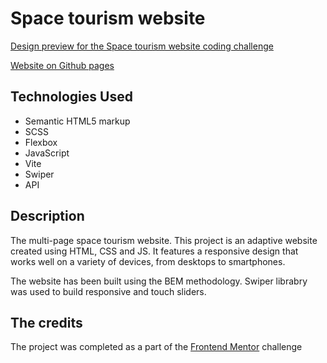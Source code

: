# Space tourism website

[Design preview for the Space tourism website coding challenge](https://www.figma.com/file/3Ik0wnnAVJKSfsZXfC3J7n/space-tourism-website?mode=dev)

[Website on Github pages](https://sobbaka.github.io/space-tourism-website/)

## Technologies Used

- Semantic HTML5 markup
- SCSS
- Flexbox
- JavaScript
- Vite
- Swiper
- API

## Description

The multi-page space tourism website. This project is an adaptive website created using HTML, CSS and JS. It features a responsive design that works well on a variety of devices, from desktops to smartphones.

The website has been built using the BEM methodology. Swiper librabry was used to build responsive and touch sliders.

## The credits

The project was completed as a part of the [Frontend Mentor](https://www.frontendmentor.io) challenge
